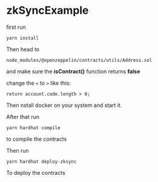 # zkSyncExample

first run 

`yarn install`

Then head to 

`node_modules/@openzeppelin/contracts/utils/Address.sol`

and make sure the **isContract()** function returns **false**

change the `<` to `>` like this:

`return account.code.length > 0;`

Then nstall docker on your system and start it.

After that run

`yarn hardhat compile`

to compile the contracts

Then run

`yarn hardhat deploy-zksync`

To deploy the contracts

